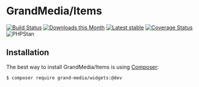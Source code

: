 GrandMedia/Items
======

[![Build Status](https://travis-ci.org/GrandMedia/Widgets.svg?branch=master)](https://travis-ci.org/GrandMedia/Widgets)
[![Downloads this Month](https://img.shields.io/packagist/dm/grand-media/widgets.svg)](https://packagist.org/packages/grand-media/widgets)
[![Latest stable](https://img.shields.io/packagist/v/grand-media/widgets.svg)](https://packagist.org/packages/grand-media/widgets)
[![Coverage Status](https://coveralls.io/repos/github/GrandMedia/Widgets/badge.svg?branch=master)](https://coveralls.io/github/GrandMedia/Widgets?branch=master)
![PHPStan](https://img.shields.io/badge/style-level%207-brightgreen.svg?style=flat-square&label=phpstan)

Installation
------------

The best way to install GrandMedia/Items is using  [Composer](http://getcomposer.org/):

```sh
$ composer require grand-media/widgets:@dev
```
